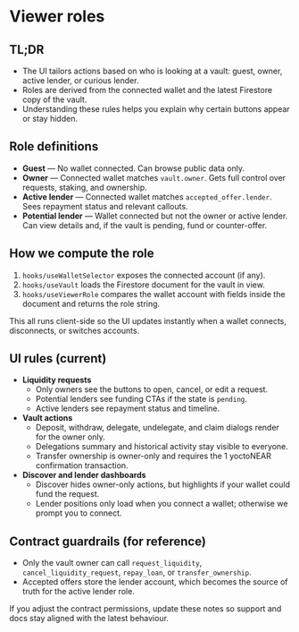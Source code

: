 # Viewer roles

## TL;DR
- The UI tailors actions based on who is looking at a vault: guest, owner, active lender, or curious lender.
- Roles are derived from the connected wallet and the latest Firestore copy of the vault.
- Understanding these rules helps you explain why certain buttons appear or stay hidden.

## Role definitions
- **Guest** — No wallet connected. Can browse public data only.
- **Owner** — Connected wallet matches `vault.owner`. Gets full control over requests, staking, and ownership.
- **Active lender** — Connected wallet matches `accepted_offer.lender`. Sees repayment status and relevant callouts.
- **Potential lender** — Wallet connected but not the owner or active lender. Can view details and, if the vault is pending, fund or counter-offer.

## How we compute the role
1. `hooks/useWalletSelector` exposes the connected account (if any).
2. `hooks/useVault` loads the Firestore document for the vault in view.
3. `hooks/useViewerRole` compares the wallet account with fields inside the document and returns the role string.

This all runs client-side so the UI updates instantly when a wallet connects, disconnects, or switches accounts.

## UI rules (current)
- **Liquidity requests**
  - Only owners see the buttons to open, cancel, or edit a request.
  - Potential lenders see funding CTAs if the state is `pending`.
  - Active lenders see repayment status and timeline.
- **Vault actions**
  - Deposit, withdraw, delegate, undelegate, and claim dialogs render for the owner only.
  - Delegations summary and historical activity stay visible to everyone.
  - Transfer ownership is owner-only and requires the 1 yoctoNEAR confirmation transaction.
- **Discover and lender dashboards**
  - Discover hides owner-only actions, but highlights if your wallet could fund the request.
  - Lender positions only load when you connect a wallet; otherwise we prompt you to connect.

## Contract guardrails (for reference)
- Only the vault owner can call `request_liquidity`, `cancel_liquidity_request`, `repay_loan`, or `transfer_ownership`.
- Accepted offers store the lender account, which becomes the source of truth for the active lender role.

If you adjust the contract permissions, update these notes so support and docs stay aligned with the latest behaviour.
